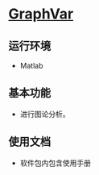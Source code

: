 # [GraphVar](https://www.nitrc.org/projects/graphvar/)

## 运行环境

* Matlab

## 基本功能

* 进行图论分析。

## 使用文档

* 软件包内包含使用手册

